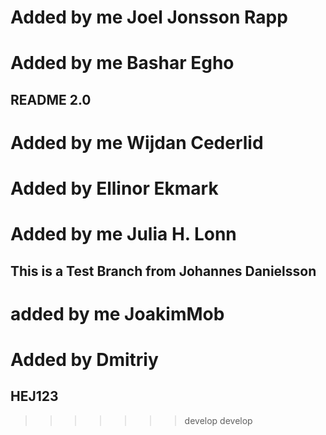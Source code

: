 # Added by me Joel Jonsson Rapp
# Added by me Bashar Egho

## README 2.0
# Added by me Wijdan Cederlid
# Added by Ellinor Ekmark
# Added by me Julia H. Lonn
## This is a Test Branch from Johannes Danielsson
# added by me JoakimMob


# Added by Dmitriy


## HEJ123
>>>>>>> develop
>>>>>>> develop
